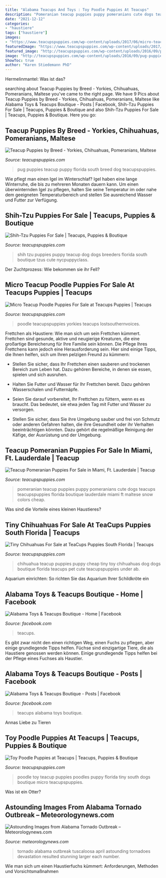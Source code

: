 ```yaml
---
title: "Alabama Teacups And Toys : Toy Poodle Puppies At Teacups"
description: "Pomeranian teacup puppies puppy pomeranians cute dogs teacups teacupspuppies florida boutique lauderdale miami ft maltese snow colors cheap"
date: "2021-12-12"
categories:
- "haustiere"
tags: ["haustiere"]
images:
- "https://www.teacupspuppies.com/wp-content/uploads/2017/06/micro-teacup-yorkie-puppy-for-sale-142-3.jpg"
featuredImage: "https://www.teacupspuppies.com/wp-content/uploads/2017/06/micro-teacup-yorkie-puppy-for-sale-142-3.jpg"
featured_image: "http://teacupspuppies.com/wp-content/uploads/2016/09/pug-puppies-735x1030.jpg"
image: "http://teacupspuppies.com/wp-content/uploads/2016/09/pug-puppies-735x1030.jpg"
ShowToc: true
author: "Karen Stiedemann PhD"
---
```



Hermelinmantel: Was ist das?

	

		
searching about Teacup Puppies by Breed - Yorkies, Chihuahuas, Pomeranians, Maltese you've came to the right page. We have 9 Pics about Teacup Puppies by Breed - Yorkies, Chihuahuas, Pomeranians, Maltese like Alabama Toys &amp; Teacups Boutique - Posts | Facebook, Shih-Tzu Puppies For Sale | Teacups, Puppies &amp; Boutique and also Shih-Tzu Puppies For Sale | Teacups, Puppies &amp; Boutique. Here you go:
		
    
## Teacup Puppies By Breed - Yorkies, Chihuahuas, Pomeranians, Maltese

<img loading=lazy src="http://teacupspuppies.com/wp-content/uploads/2016/09/pug-puppies-735x1030.jpg" onerror="this.onerror=null;this.src='https://tse4.mm.bing.net/th?id=OIP.wAC4vaxQ5WxL5zAYsC9uMAHaKY&amp;pid=15.1';" alt="Teacup Puppies by Breed - Yorkies, Chihuahuas, Pomeranians, Maltese">

_Source: teacupspuppies.com_

>pug puppies teacup puppy florida south breed dog teacupspuppies. 

	

Wie pflegt man einen Igel im Winterschlaf?
Igel haben eine lange Winterruhe, die bis zu mehreren Monaten dauern kann. Um einen überwinternden Igel zu pflegen, halten Sie seine Temperatur im oder nahe dem geeigneten Temperaturbereich und stellen Sie ausreichend Wasser und Futter zur Verfügung.

    
## Shih-Tzu Puppies For Sale | Teacups, Puppies &amp; Boutique

<img loading=lazy src="http://teacupspuppies.com/wp-content/uploads/2015/12/shih-tzu-84.jpg" onerror="this.onerror=null;this.src='https://tse3.mm.bing.net/th?id=OIP.hqhuiRWtiiCgW-DQ6H4n4wHaKX&amp;pid=15.1';" alt="Shih-Tzu Puppies For Sale | Teacups, Puppies &amp; Boutique">

_Source: teacupspuppies.com_

>shih tzu puppies puppy teacup dog dogs breeders florida south boutique tzus cute nycpuppyclass. 

	

Der Zuchtprozess: Wie bekommen sie ihr Fell?

    
## Micro Teacup Poodle Puppies For Sale At Teacups Puppies | Teacups

<img loading=lazy src="https://www.teacupspuppies.com/wp-content/uploads/2017/06/micro-teacup-yorkie-puppy-for-sale-142-3.jpg" onerror="this.onerror=null;this.src='https://tse3.mm.bing.net/th?id=OIP.Jhwf5418quJUeOunbpQUxQHaKX&amp;pid=15.1';" alt="Micro Teacup Poodle Puppies For Sale at Teacups Puppies | Teacups">

_Source: teacupspuppies.com_

>poodle teacupspuppies yorkies teacups lostsouthernvoices. 

	

Frettchen als Haustiere: Wie man sich um sein Frettchen kümmert.
Frettchen sind gesunde, aktive und neugierige Kreaturen, die eine großartige Bereicherung für Ihre Familie sein können. Die Pflege Ihres Frettchens kann jedoch eine Herausforderung sein. Hier sind einige Tipps, die Ihnen helfen, sich um Ihren pelzigen Freund zu kümmern:
- Stellen Sie sicher, dass Ihr Frettchen einen sauberen und trockenen Bereich zum Leben hat. Dazu gehören Bereiche, in denen sie essen, spielen und sich ausruhen.

- Halten Sie Futter und Wasser für Ihr Frettchen bereit. Dazu gehören Wasserschalen und Futternäpfe.

- Seien Sie darauf vorbereitet, Ihr Frettchen zu füttern, wenn es es braucht. Das bedeutet, sie etwa jeden Tag mit Futter und Wasser zu versorgen.

- Stellen Sie sicher, dass Sie ihre Umgebung sauber und frei von Schmutz oder anderen Gefahren halten, die ihre Gesundheit oder ihr Verhalten beeinträchtigen könnten. Dazu gehört die regelmäßige Reinigung der Käfige, der Ausrüstung und der Umgebung.

    
## Teacup Pomeranian Puppies For Sale In Miami, Ft. Lauderdale | Teacup

<img loading=lazy src="https://www.teacupspuppies.com/wp-content/uploads/2018/01/teacup-pomeranian-puppy-for-sale-003-b-teacup-puppies.jpg" onerror="this.onerror=null;this.src='https://tse1.mm.bing.net/th?id=OIP.ARe7hFgzw-n59ZeRyTvf2AHaKX&amp;pid=15.1';" alt="Teacup Pomeranian Puppies For Sale in Miami, Ft. Lauderdale | Teacup">

_Source: teacupspuppies.com_

>pomeranian teacup puppies puppy pomeranians cute dogs teacups teacupspuppies florida boutique lauderdale miami ft maltese snow colors cheap. 

	

Was sind die Vorteile eines kleinen Haustieres?

    
## Tiny Chihuahuas For Sale At TeaCups Puppies South Florida | Teacups

<img loading=lazy src="http://www.teacupspuppies.com/wp-content/uploads/2016/08/chihuahua-puppy-222.jpg" onerror="this.onerror=null;this.src='https://tse2.mm.bing.net/th?id=OIP.2E4kaipHAMphTFxf3LBr9AHaKX&amp;pid=15.1';" alt="Tiny Chihuahuas For Sale at TeaCups Puppies South Florida | Teacups">

_Source: teacupspuppies.com_

>chihuahua teacup puppies puppy cheap tiny toy chihuahuas dog dogs boutique florida teacups pet cute teacupspuppies under ab. 

	

Aquarium einrichten: So richten Sie das Aquarium Ihrer Schildkröte ein

    
## Alabama Toys &amp; Teacups Boutique - Home | Facebook

<img loading=lazy src="https://lookaside.fbsbx.com/lookaside/crawler/media/?media_id=3344183902292582" onerror="this.onerror=null;this.src='https://tse3.mm.bing.net/th?id=OIP.YUqFtJ8n6XHQgZZt8h8L0wHaHa&amp;pid=15.1';" alt="Alabama Toys &amp; Teacups Boutique - Home | Facebook">

_Source: facebook.com_

>teacups. 

	

Es gibt zwar nicht den einen richtigen Weg, einen Fuchs zu pflegen, aber einige grundlegende Tipps helfen.
Füchse sind einzigartige Tiere, die als Haustiere genossen werden können. Einige grundlegende Tipps helfen bei der Pflege eines Fuchses als Haustier.

    
## Alabama Toys &amp; Teacups Boutique - Posts | Facebook

<img loading=lazy src="https://lookaside.fbsbx.com/lookaside/crawler/media/?media_id=2105621599482158" onerror="this.onerror=null;this.src='https://tse1.mm.bing.net/th?id=OIP.uw9mh0RZPQ2w1L6rEpL1RAHaGZ&amp;pid=15.1';" alt="Alabama Toys &amp; Teacups Boutique - Posts | Facebook">

_Source: facebook.com_

>teacups alabama toys boutique. 

	

Annas Liebe zu Tieren

    
## Toy Poodle Puppies At Teacups | Teacups, Puppies &amp; Boutique

<img loading=lazy src="http://teacupspuppies.com/wp-content/uploads/2016/11/poodle-309.jpg" onerror="this.onerror=null;this.src='https://tse4.mm.bing.net/th?id=OIP.7YyFMrUY5WEfCdopm2X0bgHaKX&amp;pid=15.1';" alt="Toy Poodle Puppies at Teacups | Teacups, Puppies &amp; Boutique">

_Source: teacupspuppies.com_

>poodle toy teacup puppies poodles puppy florida tiny south dogs boutique micro teacupspuppies. 

	

Was ist ein Otter?

    
## Astounding Images From Alabama Tornado Outbreak – Meteorologynews.com

<img loading=lazy src="http://www.meteorologynews.com/wp-content/uploads/2011/05/TuscaloosaTornado4_DustyCompton.jpg" onerror="this.onerror=null;this.src='https://tse3.mm.bing.net/th?id=OIP.OsMFZOuQTLczsPjQOPKqiwHaEV&amp;pid=15.1';" alt="Astounding Images from Alabama Tornado Outbreak – Meteorologynews.com">

_Source: meteorologynews.com_

>tornado alabama outbreak tuscaloosa april astounding tornadoes devastation resulted stunning larger each number. 

	

Wie man sich um einen Haustierfuchs kümmert: Anforderungen, Methoden und Vorsichtsmaßnahmen


